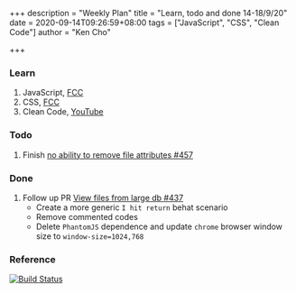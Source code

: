 +++
description = "Weekly Plan"
title = "Learn, todo and done 14-18/9/20"
date = 2020-09-14T09:26:59+08:00
tags = ["JavaScript", "CSS", "Clean Code"]
author = "Ken Cho"

+++  
### Learn
1. JavaScript, [FCC](https://www.freecodecamp.org/learn/)
2. CSS, [FCC](https://www.freecodecamp.org/learn/)
3. Clean Code, [YouTube](https://www.youtube.com/watch?v=7EmboKQH8lM)

### Todo
1. Finish [no ability to remove file attributes #457](https://github.com/gigascience/gigadb-website/issues/457)

### Done
1. Follow up PR [View files from large db #437](https://github.com/gigascience/gigadb-website/issues/437)
    - Create a more generic `I hit return` behat scenario
    - Remove commented codes
    - Delete `PhantomJS` dependence and update `chrome` browser window size to `window-size=1024,768`

### Reference


[![Build Status](https://travis-ci.org/kencho51/gigathing.svg?branch=master)](https://travis-ci.org/kencho51/gigathing)


